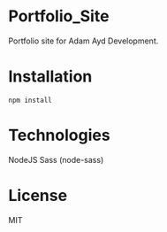 # Portfolio_Site

Portfolio site for Adam Ayd Development.

# Installation

```npm install```

# Technologies

NodeJS
Sass (node-sass)

# License

MIT

